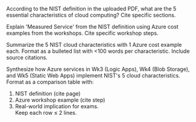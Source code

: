 According to the NIST definition in the uploaded PDF, what are the 5 essential characteristics of cloud computing? Cite specific sections.

Explain 'Measured Service' from the NIST definition using Azure cost examples from the workshops. Cite specific workshop steps.

Summarize the 5 NIST cloud characteristics with 1 Azure cost example each. Format as a bulleted list with <100 words per characteristic. Include source citations.

Synthesize how Azure services in Wk3 (Logic Apps), Wk4 (Blob Storage), and Wk5 (Static Web Apps) implement NIST's 5 cloud characteristics.  
Format as a comparison table with:  
1. NIST definition (cite page)  
2. Azure workshop example (cite step)  
3. Real-world implication for exams.  
Keep each row ≤ 2 lines.

